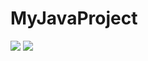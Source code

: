 # MyJavaProject


<img src = "[https://github.com/Losecow/MyJavaProject/tree/master/photo](https://github.com/Losecow/MyJavaProject/blob/master/photo/1.png)">



<img src = "[https://github.com/Losecow/MyJavaProject/tree/master/photo](https://github.com/Losecow/MyJavaProject/blob/master/photo/2.png)">
